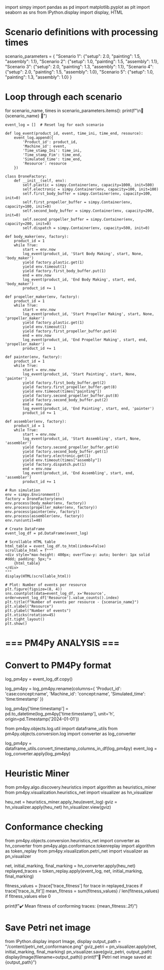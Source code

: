 import simpy
import pandas as pd
import matplotlib.pyplot as plt
import seaborn as sns
from IPython.display import display, HTML

# Scenario definitions with processing times
scenario_parameters = {
    "Scenario 1": {"setup": 2.0, "painting": 1.5, "assembly": 1.1},
    "Scenario 2": {"setup": 1.0, "painting": 1.5, "assembly": 1.1},
    "Scenario 3": {"setup": 2.0, "painting": 1.3, "assembly": 1.1},
    "Scenario 4": {"setup": 2.0, "painting": 1.5, "assembly": 1.0},
    "Scenario 5": {"setup": 1.0, "painting": 1.3, "assembly": 1.0}
}

# Loop through each scenario
for scenario_name, times in scenario_parameters.items():
    print(f"\n🔹 {scenario_name} 🔹")

    event_log = []  # Reset log for each scenario

    def log_event(product_id, event, time_ini, time_end, resource):
        event_log.append({
            'Product_id': product_id,
            'Machine_id': event,
            'Time_stamp_Ini': time_ini,
            'Time_stamp_Fim': time_end,
            'Simulated_time': time_end,
            'Resource': resource
        })

    class DroneFactory:
        def __init__(self, env):
            self.plastic = simpy.Container(env, capacity=1000, init=500)
            self.electronic = simpy.Container(env, capacity=100, init=100)
            self.first_body_buffer = simpy.Container(env, capacity=100, init=0)
            self.first_propeller_buffer = simpy.Container(env, capacity=100, init=0)
            self.second_body_buffer = simpy.Container(env, capacity=200, init=0)
            self.second_propeller_buffer = simpy.Container(env, capacity=200, init=0)
            self.dispatch = simpy.Container(env, capacity=500, init=0)

    def body_maker(env, factory):
        product_id = 1
        while True:
            start = env.now
            log_event(product_id, 'Start Body Making', start, None, 'body_maker')
            yield factory.plastic.get(1)
            yield env.timeout(1)
            yield factory.first_body_buffer.put(1)
            end = env.now
            log_event(product_id, 'End Body Making', start, end, 'body_maker')
            product_id += 1

    def propeller_maker(env, factory):
        product_id = 1
        while True:
            start = env.now
            log_event(product_id, 'Start Propeller Making', start, None, 'propeller_maker')
            yield factory.plastic.get(1)
            yield env.timeout(1)
            yield factory.first_propeller_buffer.put(4)
            end = env.now
            log_event(product_id, 'End Propeller Making', start, end, 'propeller_maker')
            product_id += 1

    def painter(env, factory):
        product_id = 1
        while True:
            start = env.now
            log_event(product_id, 'Start Painting', start, None, 'painter')
            yield factory.first_body_buffer.get(2)
            yield factory.first_propeller_buffer.get(8)
            yield env.timeout(times["painting"])
            yield factory.second_propeller_buffer.put(8)
            yield factory.second_body_buffer.put(2)
            end = env.now
            log_event(product_id, 'End Painting', start, end, 'painter')
            product_id += 1

    def assembler(env, factory):
        product_id = 1
        while True:
            start = env.now
            log_event(product_id, 'Start Assembling', start, None, 'assembler')
            yield factory.second_propeller_buffer.get(4)
            yield factory.second_body_buffer.get(1)
            yield factory.electronic.get(1)
            yield env.timeout(times["assembly"])
            yield factory.dispatch.put(1)
            end = env.now
            log_event(product_id, 'End Assembling', start, end, 'assembler')
            product_id += 1

    # Run simulation
    env = simpy.Environment()
    factory = DroneFactory(env)
    env.process(body_maker(env, factory))
    env.process(propeller_maker(env, factory))
    env.process(painter(env, factory))
    env.process(assembler(env, factory))
    env.run(until=40)

    # Create DataFrame
    event_log_df = pd.DataFrame(event_log)

    # Scrollable HTML table
    html_table = event_log_df.to_html(index=False)
    scrollable_html = f"""
    <div style="max-height: 400px; overflow-y: auto; border: 1px solid #ddd; padding: 5px;">
        {html_table}
    </div>
    """
    display(HTML(scrollable_html))

    # Plot: Number of events per resource
    plt.figure(figsize=(8, 4))
    sns.countplot(data=event_log_df, x='Resource', order=event_log_df['Resource'].value_counts().index)
    plt.title(f"Number of events per resource - {scenario_name}")
    plt.xlabel("Resource")
    plt.ylabel("Number of events")
    plt.xticks(rotation=45)
    plt.tight_layout()
    plt.show()

# === PM4Py ANALYSIS ===
# Convert to PM4Py format
log_pm4py = event_log_df.copy()

log_pm4py = log_pm4py.rename(columns={
    'Product_id': 'case:concept:name',
    'Machine_id': 'concept:name',
    'Simulated_time': 'time:timestamp'
})

log_pm4py['time:timestamp'] = pd.to_datetime(log_pm4py['time:timestamp'], unit='h', origin=pd.Timestamp('2024-01-01'))

from pm4py.objects.log.util import dataframe_utils
from pm4py.objects.conversion.log import converter as log_converter

log_pm4py = dataframe_utils.convert_timestamp_columns_in_df(log_pm4py)
event_log = log_converter.apply(log_pm4py)

# Heuristic Miner
from pm4py.algo.discovery.heuristics import algorithm as heuristics_miner
from pm4py.visualization.heuristics_net import visualizer as hn_visualizer

heu_net = heuristics_miner.apply_heu(event_log)
gviz = hn_visualizer.apply(heu_net)
hn_visualizer.view(gviz)

# Conformance checking
from pm4py.objects.conversion.heuristics_net import converter as hn_converter
from pm4py.algo.conformance.tokenreplay import algorithm as token_replay
from pm4py.visualization.petri_net import visualizer as pn_visualizer

net, initial_marking, final_marking = hn_converter.apply(heu_net)
replayed_traces = token_replay.apply(event_log, net, initial_marking, final_marking)

fitness_values = [trace['trace_fitness'] for trace in replayed_traces if trace['trace_is_fit']]
mean_fitness = sum(fitness_values) / len(fitness_values) if fitness_values else 0

print(f"✔️ Mean fitness of conforming traces: {mean_fitness:.2f}")

# Save Petri net image
from IPython.display import Image, display
output_path = "/content/petri_net_conformance.png"
gviz_petri = pn_visualizer.apply(net, initial_marking, final_marking)
pn_visualizer.save(gviz_petri, output_path)
display(Image(filename=output_path))
print(f"📁 Petri net image saved at: {output_path}")
